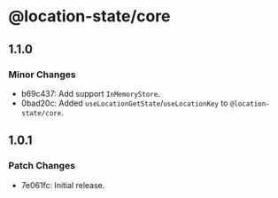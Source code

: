 # @location-state/core

## 1.1.0

### Minor Changes

- b69c437: Add support `InMemoryStore`.
- 0bad20c: Added `useLocationGetState`/`useLocationKey` to `@location-state/core`.

## 1.0.1

### Patch Changes

- 7e061fc: Initial release.
